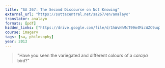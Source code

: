 ```yaml
---
title: "SA 267: The Second Discourse on Not Knowing"
external_url: "https://suttacentral.net/sa267/en/analayo"
translator: analayo
formats: [pdf]
hidden_links: ["https://drive.google.com/file/d/1hWvNhMcT99m4MicWZC9uq3ekQ9HbV_fc"]
course: imagery
tags: [sa, philosophy]
year: 2013
---
```


> "Have you seen the variegated and different colours of a _caraṇa_ bird?"